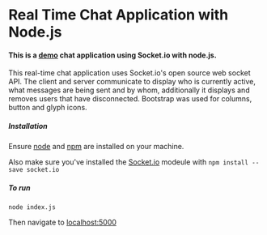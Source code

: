 # Real Time Chat Application with Node.js

#### This is a [demo](http://chatchallenge.herokuapp.com) chat application using Socket.io with node.js.
This real-time chat application uses Socket.io's open source web socket API. The client and server communicate to display who is currently active, what messages are being sent and by whom, additionally it displays and removes users that have disconnected. Bootstrap was used for columns, button and glyph icons.

##### Installation
Ensure [node](https://nodejs.org/en/) and [npm](https://github.com/npm/npm/releases/tag/v2.14.1) are installed on your machine.

Also make sure you've installed the [Socket.io](http://socket.io/) modeule with
`npm install --save socket.io`

##### To run
`node index.js`

Then navigate to [localhost:5000](http://localhost:5000/)

